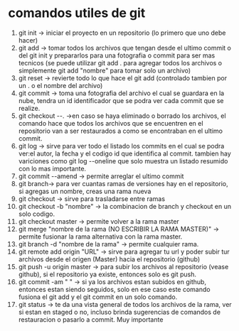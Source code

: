 # comandos utiles de git
1. git init -> iniciar el proyecto en un repositorio (lo primero que uno debe hacer)
2. git add -> tomar todos los archivos que tengan desde el ultimo commit o del git init y prepararlos para una fotografia o commit para ser mas tecnicos (se puede utilizar git add . para agregar todos los archivos o simplemente git add "nombre" para tomar solo un archivo)
3. git reset -> revierte todo lo que hace el git add (controlado tambien por un . o el nombre del archivo)
4. git commit -> toma una fotografia del archivo el cual se guardara en la nube, tendra un id identificador que se podra ver cada commit que se realize.
5. git checkout --. ->en caso se haya eliminado o borrado los archivos, el comando hace que todos los archivos que se encuentren en el repositorio van a ser restaurados a como se encontraban en el ultimo commit.
6. git log -> sirve para ver todo el listado los commits en el cual se podra ver:el autor, la fecha y el codigo id que identifica al commit.
    tambien hay variciones como git log --oneline  que solo muestra un listado resumido con lo mas importante.
7. git commit --amend -> permite arreglar el ultimo commit
8. git branch-> para ver cuantas ramas de versiones hay en el repositorio, si agregas un nombre, creas una rama nueva
9. git checkout -> sirve para trasladarse entre ramas
10. git checkout -b "nombre" -> la combinacion de branch y checkout en un solo codigo.
11. git checkout master -> permite volver a la rama master
12. git merge "nombre de la rama (NO ESCRIBIR LA RAMA MASTER)" -> permite fusionar la rama alternativa con la rama master.
13. git branch -d "nombre de la rama" -> permite cualquier rama.
14. git remote add origin "URL" -> sirve para agregar tu url y poder subir tur archivos desde el origen (Master) hacia el repositorio (github)
15. git push -u origin master -> para subir los archivos al repositorio (vease github), si el repositorio ya existe, entonces solo es git push.
16. git commit -am " " -> si ya los archivos estan subidos en github, entonces estan siendo seguidos, solo en ese caso este comando fusiona el git add y el git commit en un solo comando.
17. git status -> te da una vista general de todos los archivos de la rama, ver si estan en staged o no, incluso brinda sugerencias de comandos de restauracion o pasarlo a commit. Muy importante